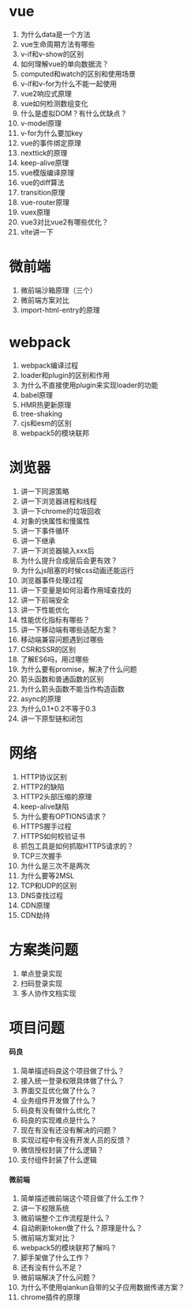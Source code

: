 # vue
1. 为什么data是一个方法
2. vue生命周期方法有哪些
3. v-if和v-show的区别
4. 如何理解vue的单向数据流？
5. computed和watch的区别和使用场景
6. v-if和v-for为什么不能一起使用
7. vue2响应式原理
8. vue如何检测数组变化
9. 什么是虚拟DOM？有什么优缺点？
10. v-model原理
11. v-for为什么要加key
12. vue的事件绑定原理
13. nexttick的原理
14. keep-alive原理
15. vue模版编译原理
16. vue的diff算法
17. transition原理
18. vue-router原理
19. vuex原理
20. vue3对比vue2有哪些优化？
21. vite讲一下

# 微前端
1. 微前端沙箱原理（三个）
2. 微前端方案对比
3. import-html-entry的原理

# webpack
1. webpack编译过程
2. loader和plugin的区别和作用
3. 为什么不直接使用plugin来实现loader的功能
4. babel原理
5. HMR热更新原理
6. tree-shaking
7. cjs和esm的区别
8. webpack5的模块联邦

# 浏览器
1. 讲一下同源策略
2. 讲一下浏览器进程和线程
3. 讲一下chrome的垃圾回收
4. 对象的快属性和慢属性
5. 讲一下事件循环
6. 讲一下继承
7. 讲一下浏览器输入xxx后
8. 为什么提升合成层后会更有效？
9. 为什么js阻塞的时候css动画还能运行
10. 浏览器事件处理过程
11. 讲一下变量是如何沿着作用域查找的
12. 讲一下前端安全
13. 讲一下性能优化
14. 性能优化指标有哪些？
15. 讲一下移动端有哪些适配方案？
16. 移动端兼容问题遇到过哪些
17. CSR和SSR的区别
18. 了解ES6吗，用过哪些
19. 为什么要有promise，解决了什么问题
20. 箭头函数和普通函数的区别
21. 为什么箭头函数不能当作构造函数
22. async的原理
23. 为什么0.1+0.2不等于0.3
24. 讲一下原型链和闭包

# 网络
1. HTTP协议区别
2. HTTP2的缺陷
3. HTTP2头部压缩的原理
4. keep-alive缺陷
5. 为什么要有OPTIONS请求？
6. HTTPS握手过程
7. HTTPS如何校验证书
8. 抓包工具是如何抓取HTTPS请求的？
9. TCP三次握手
10. 为什么是三次不是两次
11. 为什么要等2MSL
12. TCP和UDP的区别
13. DNS查找过程
14. CDN原理
15. CDN劫持

# 方案类问题
1. 单点登录实现
2. 扫码登录实现
3. 多人协作文档实现

# 项目问题
#### 码良
1. 简单描述码良这个项目做了什么？
2. 接入统一登录权限具体做了什么？
3. 界面交互优化做了什么？
4. 业务组件开发做了什么？
5. 码良有没有做什么优化？
6. 码良的实现难点是什么？
7. 现在有没有还没有解决的问题？
8. 实现过程中有没有开发人员的反馈？
9. 微信授权封装了什么逻辑？
10. 支付组件封装了什么逻辑

#### 微前端
1. 简单描述微前端这个项目做了什么工作？
2. 讲一下权限系统
3. 微前端整个工作流程是什么？
4. 自动刷新token做了什么？原理是什么？
5. 微前端方案对比？
6. webpack5的模块联邦了解吗？
7. 脚手架做了什么工作？
8. 还有没有什么不足？
9. 微前端解决了什么问题？
10. 为什么不使用qiankun自带的父子应用数据传递方案？
11. chrome插件的原理